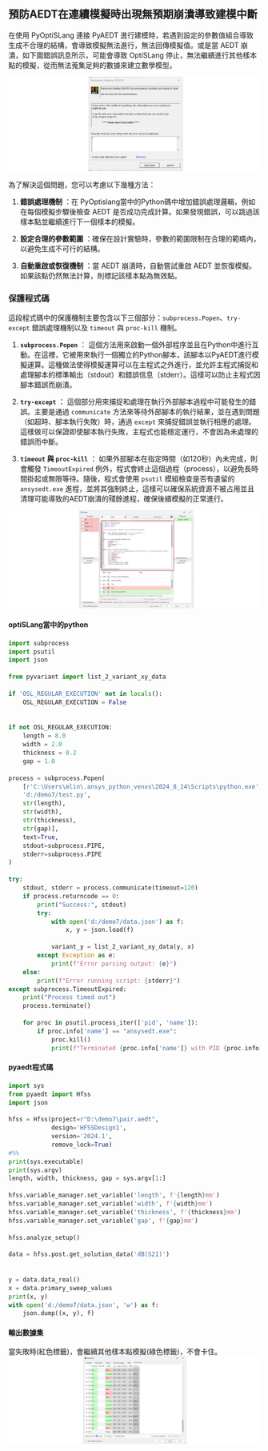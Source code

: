 預防AEDT在連續模擬時出現無預期崩潰導致建模中斷
---
在使用 PyOptiSLang 連接 PyAEDT 進行建模時，若遇到設定的參數值組合導致生成不合理的結構，會導致模擬無法進行，無法回傳模擬值。或是當 AEDT 崩潰，如下圖錯誤訊息所示，可能會導致 OptiSLang 停止，無法繼續進行其他樣本點的模擬，從而無法蒐集足夠的數據來建立數學模型。

![2024-09-01_04-23-07](/assets/2024-09-01_04-23-07.png)

為了解決這個問題，您可以考慮以下幾種方法：
 
1. **錯誤處理機制** ：在 PyOptislang當中的Python碼中增加錯誤處理邏輯，例如在每個模擬步驟後檢查 AEDT 是否成功完成計算。如果發現錯誤，可以跳過該樣本點並繼續進行下一個樣本的模擬。
 
2. **設定合理的參數範圍** ：確保在設計實驗時，參數的範圍限制在合理的範疇內，以避免生成不可行的結構。
 
3. **自動重啟或恢復機制** ：當 AEDT 崩潰時，自動嘗試重啟 AEDT 並恢復模擬。如果該點仍然無法計算，則標記該樣本點為無效點。

### 保護程式碼

這段程式碼中的保護機制主要包含以下三個部分：`subprocess.Popen`、`try-except` 錯誤處理機制以及 `timeout` 與 `proc-kill` 機制。 
1. **`subprocess.Popen`** ：
這個方法用來啟動一個外部程序並且在Python中進行互動。在這裡，它被用來執行一個獨立的Python腳本，該腳本以PyAEDT進行模擬運算。這種做法使得模擬運算可以在主程式之外進行，並允許主程式捕捉和處理腳本的標準輸出（stdout）和錯誤信息（stderr）。這樣可以防止主程式因腳本錯誤而崩潰。
 
2. **`try-except`** ：
這個部分用來捕捉和處理在執行外部腳本過程中可能發生的錯誤。主要是通過 `communicate` 方法來等待外部腳本的執行結果，並在遇到問題（如超時、腳本執行失敗）時，通過 `except` 來捕捉錯誤並執行相應的處理。這樣做可以保證即使腳本執行失敗，主程式也能穩定運行，不會因為未處理的錯誤而中斷。
 
3. **`timeout` 與 `proc-kill`** ：
如果外部腳本在指定時間（如120秒）內未完成，則會觸發 `TimeoutExpired` 例外，程式會終止這個過程（process），以避免長時間掛起或無限等待。隨後，程式會使用 `psutil` 模組檢查是否有遺留的 `ansysedt.exe` 進程，並將其強制終止，這樣可以確保系統資源不被占用並且清理可能導致的AEDT崩潰的殘餘進程，確保後續模擬的正常進行。

![2024-09-01_04-40-57](/assets/2024-09-01_04-40-57_7lt28j09s.png)

#### optiSLang當中的python
```python
import subprocess
import psutil
import json

from pyvariant import list_2_variant_xy_data

if 'OSL_REGULAR_EXECUTION' not in locals(): 
    OSL_REGULAR_EXECUTION = False


if not OSL_REGULAR_EXECUTION:
    length = 8.0
    width = 2.0
    thickness = 0.2
    gap = 1.0

process = subprocess.Popen(
    [r'C:\Users\mlin\.ansys_python_venvs\2024_8_14\Scripts\python.exe', 
    'd:/demo7/test.py', 
    str(length), 
    str(width),
    str(thickness),
    str(gap)],
    text=True,
    stdout=subprocess.PIPE,
    stderr=subprocess.PIPE
)

try:
    stdout, stderr = process.communicate(timeout=120)
    if process.returncode == 0:
        print("Success:", stdout)
        try:
            with open('d:/demo7/data.json') as f:
                x, y = json.load(f)

            variant_y = list_2_variant_xy_data(y, x)
        except Exception as e:
            print(f"Error parsing output: {e}")
    else:
        print(f"Error running script: {stderr}")
except subprocess.TimeoutExpired:
    print("Process timed out")
    process.terminate()

    for proc in psutil.process_iter(['pid', 'name']):
        if proc.info['name'] == "ansysedt.exe":
            proc.kill()
            print(f"Terminated {proc.info['name']} with PID {proc.info['pid']}")
```

#### pyaedt程式碼

```python
import sys
from pyaedt import Hfss
import json

hfss = Hfss(project=r"D:\demo7\pair.aedt", 
            design='HFSSDesign1',
            version='2024.1',
            remove_lock=True)
#%%
print(sys.executable)
print(sys.argv)
length, width, thickness, gap = sys.argv[1:] 

hfss.variable_manager.set_variable('length', f'{length}mm')
hfss.variable_manager.set_variable('width', f'{width}mm')
hfss.variable_manager.set_variable('thickness', f'{thickness}mm')
hfss.variable_manager.set_variable('gap', f'{gap}mm')

hfss.analyze_setup()

data = hfss.post.get_solution_data('dB(S21)')


y = data.data_real()
x = data.primary_sweep_values
print(x, y)
with open('d:/demo7/data.json', 'w') as f:
    json.dump((x, y), f)
```
#### 輸出數據集
當失敗時(紅色標籤)，會繼續其他樣本點模擬(綠色標籤)，不會卡住。
![2024-09-01_04-42-48](/assets/2024-09-01_04-42-48.png)
